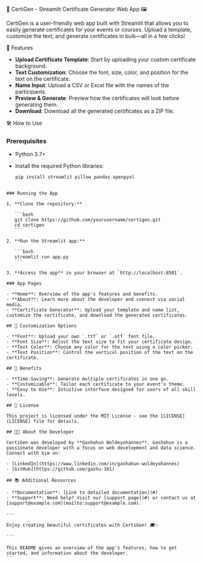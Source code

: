 🎉 CertiGen - Streamlit Certificate Generator Web App 🖼️

CertiGen is a user-friendly web app built with Streamlit that allows you to easily generate certificates for your events or courses. Upload a template, customize the text, and generate certificates in bulk—all in a few clicks!

🚀 Features

- **Upload Certificate Template**: Start by uploading your custom certificate background.
- **Text Customization**: Choose the font, size, color, and position for the text on the certificate.
- **Name Input**: Upload a CSV or Excel file with the names of the participants.
- **Preview & Generate**: Preview how the certificates will look before generating them.
- **Download**: Download all the generated certificates as a ZIP file.

🛠️ How to Use

### Prerequisites

- Python 3.7+
- Install the required Python libraries:

  ```bash
  pip install streamlit pillow pandas openpyxl
  ```

````

### Running the App

1. **Clone the repository:**

   ```bash
   git clone https://github.com/yourusername/certigen.git
   cd certigen
   ```

2. **Run the Streamlit app:**

   ```bash
   streamlit run app.py
   ```

3. **Access the app** in your browser at `http://localhost:8501`.

### App Pages

- **Home**: Overview of the app's features and benefits.
- **About**: Learn more about the developer and connect via social media.
- **Certificate Generator**: Upload your template and name list, customize the certificate, and download the generated certificates.

## 🎨 Customization Options

- **Font**: Upload your own `.ttf` or `.otf` font file.
- **Font Size**: Adjust the text size to fit your certificate design.
- **Text Color**: Choose any color for the text using a color picker.
- **Text Position**: Control the vertical position of the text on the certificate.

## 🎁 Benefits

- **Time-Saving**: Generate multiple certificates in one go.
- **Customizable**: Tailor each certificate to your event's theme.
- **Easy to Use**: Intuitive interface designed for users of all skill levels.

## 📄 License

This project is licensed under the MIT License - see the [LICENSE](LICENSE) file for details.

## 🧑‍💻 About the Developer

CertiGen was developed by **Gashahun Woldeyohannes**. Gashahun is a passionate developer with a focus on web development and data science. Connect with him on:

- [LinkedIn](https://www.linkedin.com/in/gashahun-woldeyohannes)
- [GitHub](https://github.com/gashu-101)

## 📚 Additional Resources

- **Documentation**: [Link to detailed documentation](#)
- **Support**: Need help? Visit our [support page](#) or contact us at [support@example.com](mailto:support@example.com).

---

Enjoy creating beautiful certificates with CertiGen! 🎓✨

```

This README gives an overview of the app's features, how to get started, and information about the developer.
```
````
